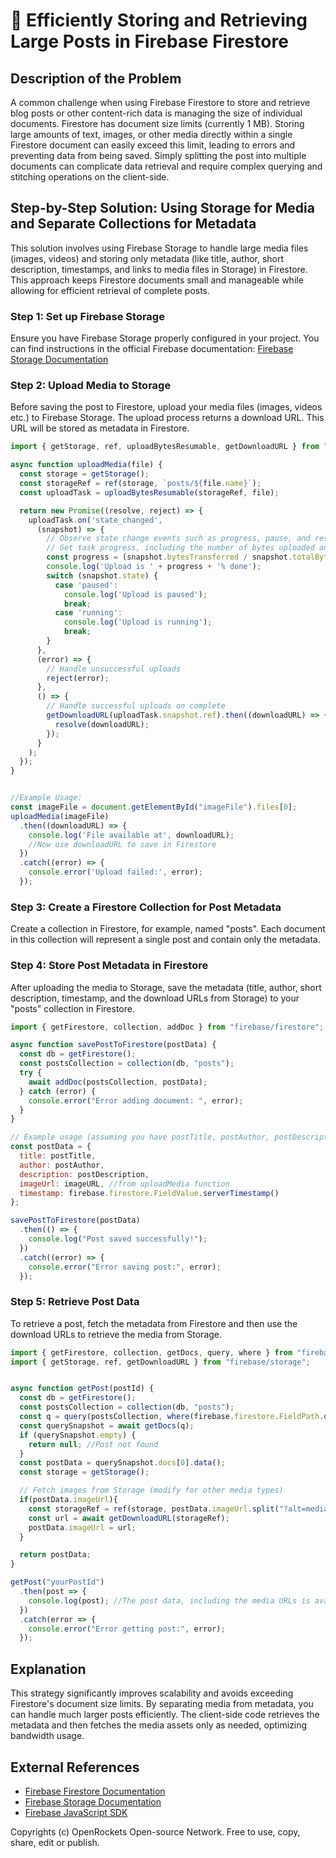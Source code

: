 # 🐞 Efficiently Storing and Retrieving Large Posts in Firebase Firestore


## Description of the Problem

A common challenge when using Firebase Firestore to store and retrieve blog posts or other content-rich data is managing the size of individual documents.  Firestore has document size limits (currently 1 MB).  Storing large amounts of text, images, or other media directly within a single Firestore document can easily exceed this limit, leading to errors and preventing data from being saved.  Simply splitting the post into multiple documents can complicate data retrieval and require complex querying and stitching operations on the client-side.


## Step-by-Step Solution: Using Storage for Media and Separate Collections for Metadata

This solution involves using Firebase Storage to handle large media files (images, videos) and storing only metadata (like title, author, short description, timestamps, and links to media files in Storage) in Firestore. This approach keeps Firestore documents small and manageable while allowing for efficient retrieval of complete posts.

### Step 1: Set up Firebase Storage

Ensure you have Firebase Storage properly configured in your project. You can find instructions in the official Firebase documentation: [Firebase Storage Documentation](https://firebase.google.com/docs/storage)

### Step 2:  Upload Media to Storage

Before saving the post to Firestore, upload your media files (images, videos etc.) to Firebase Storage.  The upload process returns a download URL.  This URL will be stored as metadata in Firestore.

```javascript
import { getStorage, ref, uploadBytesResumable, getDownloadURL } from "firebase/storage";

async function uploadMedia(file) {
  const storage = getStorage();
  const storageRef = ref(storage, `posts/${file.name}`);
  const uploadTask = uploadBytesResumable(storageRef, file);

  return new Promise((resolve, reject) => {
    uploadTask.on('state_changed',
      (snapshot) => {
        // Observe state change events such as progress, pause, and resume
        // Get task progress, including the number of bytes uploaded and the total number of bytes to be uploaded
        const progress = (snapshot.bytesTransferred / snapshot.totalBytes) * 100;
        console.log('Upload is ' + progress + '% done');
        switch (snapshot.state) {
          case 'paused':
            console.log('Upload is paused');
            break;
          case 'running':
            console.log('Upload is running');
            break;
        }
      },
      (error) => {
        // Handle unsuccessful uploads
        reject(error);
      },
      () => {
        // Handle successful uploads on complete
        getDownloadURL(uploadTask.snapshot.ref).then((downloadURL) => {
          resolve(downloadURL);
        });
      }
    );
  });
}


//Example Usage:
const imageFile = document.getElementById("imageFile").files[0];
uploadMedia(imageFile)
  .then((downloadURL) => {
    console.log('File available at', downloadURL);
    //Now use downloadURL to save in Firestore
  })
  .catch((error) => {
    console.error('Upload failed:', error);
  });
```

### Step 3: Create a Firestore Collection for Post Metadata

Create a collection in Firestore, for example, named "posts".  Each document in this collection will represent a single post and contain only the metadata.

### Step 4: Store Post Metadata in Firestore

After uploading the media to Storage, save the metadata (title, author, short description,  timestamp, and the download URLs from Storage) to your "posts" collection in Firestore.

```javascript
import { getFirestore, collection, addDoc } from "firebase/firestore";

async function savePostToFirestore(postData) {
  const db = getFirestore();
  const postsCollection = collection(db, "posts");
  try {
    await addDoc(postsCollection, postData);
  } catch (error) {
    console.error("Error adding document: ", error);
  }
}

// Example usage (assuming you have postTitle, postAuthor, postDescription, and imageURL from previous steps)
const postData = {
  title: postTitle,
  author: postAuthor,
  description: postDescription,
  imageUrl: imageURL, //from uploadMedia function
  timestamp: firebase.firestore.FieldValue.serverTimestamp()
};

savePostToFirestore(postData)
  .then(() => {
    console.log("Post saved successfully!");
  })
  .catch((error) => {
    console.error("Error saving post:", error);
  });
```

### Step 5: Retrieve Post Data

To retrieve a post, fetch the metadata from Firestore and then use the download URLs to retrieve the media from Storage.

```javascript
import { getFirestore, collection, getDocs, query, where } from "firebase/firestore";
import { getStorage, ref, getDownloadURL } from "firebase/storage";


async function getPost(postId) {
  const db = getFirestore();
  const postsCollection = collection(db, "posts");
  const q = query(postsCollection, where(firebase.firestore.FieldPath.documentId(), "==", postId));
  const querySnapshot = await getDocs(q);
  if (querySnapshot.empty) {
    return null; //Post not found
  }
  const postData = querySnapshot.docs[0].data();
  const storage = getStorage();

  // Fetch images from Storage (modify for other media types)
  if(postData.imageUrl){
    const storageRef = ref(storage, postData.imageUrl.split("?alt=media")[0].substring(1)); // remove query parameters and starting / from storage path
    const url = await getDownloadURL(storageRef);
    postData.imageUrl = url;
  }

  return postData;
}

getPost("yourPostId")
  .then(post => {
    console.log(post); //The post data, including the media URLs is available here
  })
  .catch(error => {
    console.error("Error getting post:", error);
  });
```


## Explanation

This strategy significantly improves scalability and avoids exceeding Firestore's document size limits.  By separating media from metadata, you can handle much larger posts efficiently.  The client-side code retrieves the metadata and then fetches the media assets only as needed, optimizing bandwidth usage.


## External References

* [Firebase Firestore Documentation](https://firebase.google.com/docs/firestore)
* [Firebase Storage Documentation](https://firebase.google.com/docs/storage)
* [Firebase JavaScript SDK](https://firebase.google.com/docs/web/setup)


Copyrights (c) OpenRockets Open-source Network. Free to use, copy, share, edit or publish.

